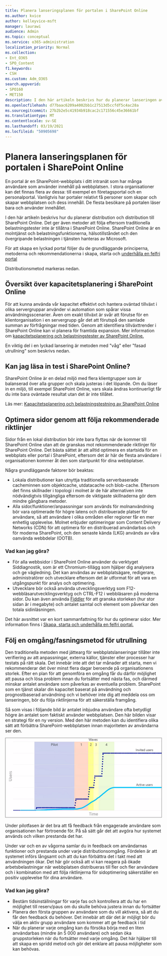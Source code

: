 ```yaml
---
title: Planera lanseringsplanen för portalen i SharePoint Online
ms.author: kvice
author: kelleyvice-msft
manager: laurawi
audience: Admin
ms.topic: conceptual
ms.service: o365-administration
localization_priority: Normal
ms.collection:
- Ent_O365
- SPO_Content
f1.keywords:
- CSH
ms.custom: Adm_O365
search.appverid:
- SPO160
- MET150
description: I den här artikeln beskrivs hur du planerar lanseringen av portalen i SharePoint Online och vilka åtgärder du kan vidta för att lanseringen ska lyckas
ms.openlocfilehash: d77baac6209a4002bb1c27513d5ccfdf5c4ac28a
ms.sourcegitcommit: 27b2b2e5c41934b918cac2c171556c45e36661bf
ms.translationtype: MT
ms.contentlocale: sv-SE
ms.lasthandoff: 03/19/2021
ms.locfileid: "50905698"
---
```

# <a name="planning-your-portal-launch-roll-out-plan-in-sharepoint-online"></a>Planera lanseringsplanen för portalen i SharePoint Online

En portal är en SharePoint-webbplats i ditt intranät som har många användare som använder innehåll på webbplatsen. I stora organisationer kan det finnas flera av dessa: till exempel en företagsportal och en personalportal. Vanligtvis har portaler relativt få personer som skapar och skapar webbplatsen och dess innehåll. De flesta besökare på portalen läser bara och använder innehållet.

I den här artikeln beskrivs hur du planerar distribution och distribution till SharePoint Online. Det ger även metoder att följa eftersom traditionella belastningstester inte är tillåtna i SharePoint Online. SharePoint Online är en molntjänst och belastningsfunktionerna, hälsotillståndet och den övergripande belastningen i tjänsten hanteras av Microsoft.

För att skapa en lyckad portal följer du de grundläggande principerna, metoderna och rekommendationerna i skapa, starta och [underhålla en felfri portal](/sharepoint/portal-health) 

Distributionsmetod markeras nedan.

## <a name="overview-of-capacity-planning-in-sharepoint-online"></a>Översikt över kapacitetsplanering i SharePoint Online
För att kunna använda vår kapacitet effektivt och hantera oväntad tillväxt i olika servergruppar använder vi automation som spårar vissa användningsscenarier. Även om exakt tillväxt är svår att förutse för en klientorganisation i en servergrupp går det att förutspå den samlade summan av förfrågningar med tiden. Genom att identifiera tillväxttrender i SharePoint Online kan vi planera för framtida expansion. Mer information om [kapacitetsplanering och belastningstester av SharePoint Online.](capacity-planning-and-load-testing-sharepoint-online.md)

En viktig del i en lyckad lansering är metoden med "våg" eller "fasad utrullning" som beskrivs nedan. 

## <a name="can-i-load-test-sharepoint-online"></a>Kan jag läsa in test i SharePoint Online?
SharePoint Online är en delad miljö med flera klientgrupper som är balanserad över alla grupper och skala justeras i det löpande. Om du läser in en miljö, till exempel SharePoint Online, vars skala ändras kontinuerligt får du inte bara oväntade resultat utan det är inte tillåtet. 

Läs mer:  [Kapacitetsplanering och belastningstestning av SharePoint Online](capacity-planning-and-load-testing-sharepoint-online.md)

## <a name="optimize-pages-by-following-recommended-guidelines"></a>Optimera sidor genom att följa rekommenderade riktlinjer
Sidor från en lokal distribution bör inte bara flyttas när de kommer till SharePoint Online utan att de granskas mot rekommenderade riktlinjer för SharePoint Online. Det bästa sättet är att alltid optimera en startsida för en webbplats eller portal i SharePoint, eftersom det är här de flesta användare i organisationen kommer åt den som startpunkt för dina webbplatser.

Några grundläggande faktorer bör beaktas:
- Lokala distributioner kan utnyttja traditionella serverbaserade cacheminnen som objektcache, utdatacache och blob-cache. Eftersom det finns skillnader i topologi i molnet är de här alternativen inte nödvändigtvis tillgängliga eftersom de viktigaste skillnaderna gör dem mindre gångbara metoder.
- Alla sidor/funktioner/anpassningar som används för molnanvändning bör vara optimerade för högre latens och distribuerade platser för användare, så att användare i olika områden eller regioner får en mer enhetlig upplevelse. Molnet erbjuder optimeringar som Content Delivery Networks (CDN) för att optimera för en distribuerad användarbas och för moderna SharePoint, och den senaste kända (LKG) används av våra oanvända webbdelar (OOTB).

### <a name="what-to-do"></a>Vad kan jag göra?
 - För alla webbsidor i SharePoint [](./page-diagnostics-for-spo.md)Online använder du verktyget Siddiagnostik, som är ett Chromium-tillägg som hjälper dig analysera och ge vägledning. Det kan användas av webbplatsägare, redigerare, administratörer och utvecklare eftersom det är utformat för att vara en utgångspunkt för analys och optimering.
 - Utvecklare bör också använda utvecklingsverktyg som F12-webbläsarutvecklingsverktyg och CTRL-F12 i webbläsaren på moderna sidor. Du kan även använda [Fiddler](https://www.telerik.com/download/fiddler) för att granska storleken (hur stor sidan är i megabyte) och antalet samtal och element som påverkar den totala sidinläsningen. 

Det här avsnittet var en kort sammanfattning för hur du optimerar sidor.  Mer information finns i [Skapa, starta och underhålla en felfri portal.](/sharepoint/portal-health)

## <a name="follow-a-wave--phased-roll-out-approach"></a>Följ en omgång/fasningsmetod för utrullning
Den traditionella metoden med jättearg för webbplatslanseringar tillåter inte verifiering av att anpassningar, externa källor, tjänster eller processer har testats på rätt skala. Det innebär inte att det tar månader att starta, men vi rekommenderar det över minst flera dagar beroende på organisationens storlek. Efter en plan för att genomföra en omgång får du därför möjlighet att pausa och lösa problem innan du fortsätter med nästa fas, och därmed minskar antalet användare som påverkas av eventuella problem. SharePoint som en tjänst skalar din kapacitet baserat på användning och prognostbaserad användning och vi behöver inte dig att meddela oss om lanseringen, bör du följa riktlinjerna för att säkerställa framgång.
  
Så som visas i följande bild är antalet inbjudna användare ofta betydligt högre än antalet som faktiskt använder webbplatsen. Den här bilden visar en strategi för en ny version. Med den här metoden kan du identifiera olika sätt att förbättra SharePoint-webbplatsen innan majoriteten av användarna ser den.
  
![Diagram som visar inbjudna och aktiva användare](../media/0bc14a20-9420-4986-b9b9-fbcd2c6e0fb9.png)
  
Under pilotfasen är det bra att få feedback från engagerade användare som organisationen har förtroende för. På så sätt går det att avgöra hur systemet används och vilken prestanda det har.
  
Under var och en av vågorna samlar du in feedback om användarnas funktioner och prestanda under varje distributionsomgång. Fördelen är att systemet införs långsamt och att du kan förbättra det i takt med att användningen ökar. Det här gör också att vi kan reagera på ökade arbetsbelastningar när webbplatsen distribueras till fler och fler användare och i kombination med att följa riktlinjerna för sidoptimering säkerställer en positiv upplevelse för dina användare.

### <a name="what-to-do"></a>Vad kan jag göra?
- Bestäm tidsinställningar för varje fas och kontrollera att du har en möjlighet till reserv/paus om du skulle behöva justera innan du fortsätter
- Planera den första gruppen av användare som du vill aktivera, så att du får den feedback du behöver. Det innebär att där det är möjligt bör du välja en aktiv grupp användare som kommer att ge feedback i tid
- När du planerar varje omgång kan du försöka börja med en liten användarbas (mindre än 5 000 användare) och sedan öka gruppstorleken när du fortsätter med varje omgång. Det här hjälper till att skapa en spridd metod och gör det enklare att pausa möjligheter som kan behövas.